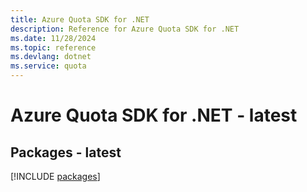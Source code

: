 ```yaml
---
title: Azure Quota SDK for .NET
description: Reference for Azure Quota SDK for .NET
ms.date: 11/28/2024
ms.topic: reference
ms.devlang: dotnet
ms.service: quota
---
```

# Azure Quota SDK for .NET - latest
## Packages - latest
[!INCLUDE [packages](quota-index.md)]